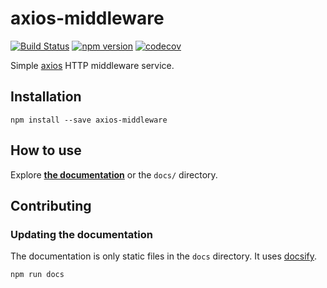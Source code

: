 # axios-middleware

[![Build Status](https://travis-ci.org/emileber/axios-middleware.svg?branch=master)](https://travis-ci.org/emileber/axios-middleware)
[![npm version](https://badge.fury.io/js/axios-middleware.svg)](https://www.npmjs.com/package/axios-middleware)
[![codecov](https://codecov.io/gh/emileber/axios-middleware/branch/master/graph/badge.svg)](https://codecov.io/gh/emileber/axios-middleware)


Simple [axios](https://github.com/axios/axios) HTTP middleware service.

## Installation

```
npm install --save axios-middleware
```

## How to use

Explore [**the documentation**](https://emileber.github.io/axios-middleware/) or the `docs/` directory.

## Contributing



### Updating the documentation

The documentation is only static files in the `docs` directory. It uses [docsify](https://docsify.js.org/#/).

```
npm run docs
```
